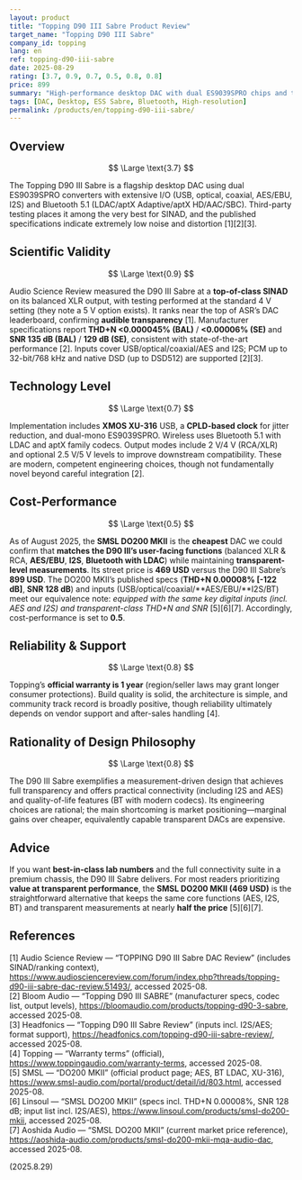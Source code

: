 ```yaml
---
layout: product
title: "Topping D90 III Sabre Product Review"
target_name: "Topping D90 III Sabre"
company_id: topping
lang: en
ref: topping-d90-iii-sabre
date: 2025-08-29
rating: [3.7, 0.9, 0.7, 0.5, 0.8, 0.8]
price: 899
summary: "High-performance desktop DAC with dual ES9039SPRO chips and top-tier measured transparency; however, cost-performance is weak versus cheaper models that match its user-facing functions and transparent-level measurements."
tags: [DAC, Desktop, ESS Sabre, Bluetooth, High-resolution]
permalink: /products/en/topping-d90-iii-sabre/
---
```


## Overview

$$ \Large \text{3.7} $$

The Topping D90 III Sabre is a flagship desktop DAC using dual ES9039SPRO converters with extensive I/O (USB, optical, coaxial, AES/EBU, I2S) and Bluetooth 5.1 (LDAC/aptX Adaptive/aptX HD/AAC/SBC). Third-party testing places it among the very best for SINAD, and the published specifications indicate extremely low noise and distortion [1][2][3].

## Scientific Validity

$$ \Large \text{0.9} $$

Audio Science Review measured the D90 III Sabre at a **top-of-class SINAD** on its balanced XLR output, with testing performed at the standard 4 V setting (they note a 5 V option exists). It ranks near the top of ASR’s DAC leaderboard, confirming **audible transparency** [1]. Manufacturer specifications report **THD+N <0.000045% (BAL)** / **<0.00006% (SE)** and **SNR 135 dB (BAL)** / **129 dB (SE)**, consistent with state-of-the-art performance [2]. Inputs cover USB/optical/coaxial/AES and I2S; PCM up to 32-bit/768 kHz and native DSD (up to DSD512) are supported [2][3].

## Technology Level

$$ \Large \text{0.7} $$

Implementation includes **XMOS XU-316** USB, a **CPLD-based clock** for jitter reduction, and dual-mono ES9039SPRO. Wireless uses Bluetooth 5.1 with LDAC and aptX family codecs. Output modes include 2 V/4 V (RCA/XLR) and optional 2.5 V/5 V levels to improve downstream compatibility. These are modern, competent engineering choices, though not fundamentally novel beyond careful integration [2].

## Cost-Performance

$$ \Large \text{0.5} $$

As of August 2025, the **SMSL DO200 MKII** is the **cheapest** DAC we could confirm that **matches the D90 III’s user-facing functions** (balanced XLR & RCA, **AES/EBU**, **I2S**, **Bluetooth with LDAC**) while maintaining **transparent-level measurements**. Its street price is **469 USD** versus the D90 III Sabre’s **899 USD**. The DO200 MKII’s published specs (**THD+N 0.00008% [-122 dB]**, **SNR 128 dB**) and inputs (USB/optical/coaxial/**AES/EBU/**I2S/BT) meet our equivalence note: *equipped with the same key digital inputs (incl. AES and I2S) and transparent-class THD+N and SNR* [5][6][7]. Accordingly, cost-performance is set to **0.5**.

## Reliability & Support

$$ \Large \text{0.8} $$

Topping’s **official warranty is 1 year** (region/seller laws may grant longer consumer protections). Build quality is solid, the architecture is simple, and community track record is broadly positive, though reliability ultimately depends on vendor support and after-sales handling [4].

## Rationality of Design Philosophy

$$ \Large \text{0.8} $$

The D90 III Sabre exemplifies a measurement-driven design that achieves full transparency and offers practical connectivity (including I2S and AES) and quality-of-life features (BT with modern codecs). Its engineering choices are rational; the main shortcoming is market positioning—marginal gains over cheaper, equivalently capable transparent DACs are expensive.

## Advice

If you want **best-in-class lab numbers** and the full connectivity suite in a premium chassis, the D90 III Sabre delivers. For most readers prioritizing **value at transparent performance**, the **SMSL DO200 MKII (469 USD)** is the straightforward alternative that keeps the same core functions (AES, I2S, BT) and transparent measurements at nearly **half the price** [5][6][7].

## References

[1] Audio Science Review — “TOPPING D90 III Sabre DAC Review” (includes SINAD/ranking context), https://www.audiosciencereview.com/forum/index.php?threads/topping-d90-iii-sabre-dac-review.51493/, accessed 2025-08.  
[2] Bloom Audio — “Topping D90 III SABRE” (manufacturer specs, codec list, output levels), https://bloomaudio.com/products/topping-d90-3-sabre, accessed 2025-08.  
[3] Headfonics — “Topping D90 III Sabre Review” (inputs incl. I2S/AES; format support), https://headfonics.com/topping-d90-iii-sabre-review/, accessed 2025-08.  
[4] Topping — “Warranty terms” (official), https://www.toppingaudio.com/warranty-terms, accessed 2025-08.  
[5] SMSL — “DO200 MKII” (official product page; AES, BT LDAC, XU-316), https://www.smsl-audio.com/portal/product/detail/id/803.html, accessed 2025-08.  
[6] Linsoul — “SMSL DO200 MKII” (specs incl. THD+N 0.00008%, SNR 128 dB; input list incl. I2S/AES), https://www.linsoul.com/products/smsl-do200-mkii, accessed 2025-08.  
[7] Aoshida Audio — “SMSL DO200 MKII” (current market price reference), https://aoshida-audio.com/products/smsl-do200-mkii-mqa-audio-dac, accessed 2025-08.

(2025.8.29)

